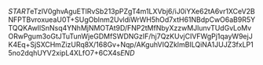 $START$eTzlV0ghvAguETlRvSb213pPZgT4m1LXVbj6/iJ0iYXe62tA6vr1XCeV2BNFPTBvroxueaU0T+SUgOblnm2UvldiWrWH5hOd7xtH61NBdpCwO6aB9R5YTQQKAwIlSnNsq4YNhMjNMOTAt9D/FNP2tMfNbyXzzwMJlunvTUdGvLoMvORwPgum3oGtJTuTunWjeGDMfSWDNGzIF/hj7QzKUvjCIVFWgPj1qayW9ejJK4Eq+SjSXCHmZizURq8X/168Gv+Nqp/AKguhVIQZklmBILQiNA1JUJZ3fxLP15no2dqhUYV2xipL4XLfO7+6CX4s$END$